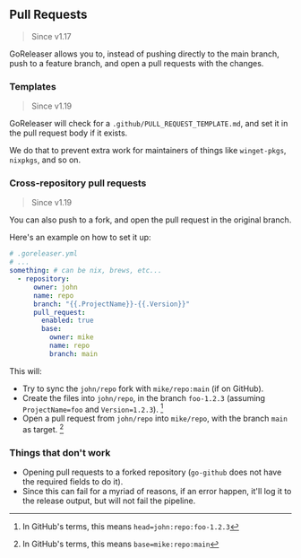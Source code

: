 ## Pull Requests

> Since v1.17

GoReleaser allows you to, instead of pushing directly to the main branch, push
to a feature branch, and open a pull requests with the changes.

### Templates

> Since v1.19

GoReleaser will check for a `.github/PULL_REQUEST_TEMPLATE.md`, and set it in
the pull request body if it exists.

We do that to prevent extra work for maintainers of things like `winget-pkgs`,
`nixpkgs`, and so on.

### Cross-repository pull requests

> Since v1.19

You can also push to a fork, and open the pull request in the original branch.

Here's an example on how to set it up:

```yaml
# .goreleaser.yml
# ...
something: # can be nix, brews, etc...
  - repository:
      owner: john
      name: repo
      branch: "{{.ProjectName}}-{{.Version}}"
      pull_request:
        enabled: true
        base:
          owner: mike
          name: repo
          branch: main
```

This will:

- Try to sync the `john/repo` fork with `mike/repo:main` (if on GitHub).
- Create the files into `john/repo`, in the branch `foo-1.2.3` (assuming
  `ProjectName=foo` and `Version=1.2.3`). [^head]
- Open a pull request from `john/repo` into `mike/repo`, with the branch `main`
  as target. [^base]

[^head]: In GitHub's terms, this means `head=john:repo:foo-1.2.3`
[^base]: In GitHub's terms, this means `base=mike:repo:main`

### Things that don't work

- Opening pull requests to a forked repository (`go-github` does not have the
  required fields to do it).
- Since this can fail for a myriad of reasons, if an error happen, it'll log it
  to the release output, but will not fail the pipeline.
